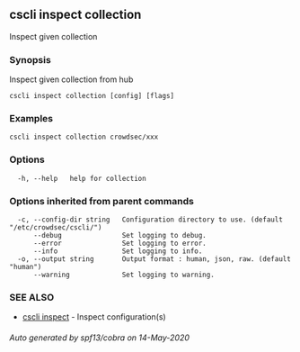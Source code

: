 ## cscli inspect collection

Inspect given collection

### Synopsis

Inspect given collection from hub

```
cscli inspect collection [config] [flags]
```

### Examples

```
cscli inspect collection crowdsec/xxx
```

### Options

```
  -h, --help   help for collection
```

### Options inherited from parent commands

```
  -c, --config-dir string   Configuration directory to use. (default "/etc/crowdsec/cscli/")
      --debug               Set logging to debug.
      --error               Set logging to error.
      --info                Set logging to info.
  -o, --output string       Output format : human, json, raw. (default "human")
      --warning             Set logging to warning.
```

### SEE ALSO

* [cscli inspect](cscli_inspect.md)	 - Inspect configuration(s)

###### Auto generated by spf13/cobra on 14-May-2020
